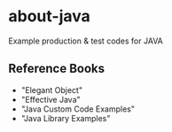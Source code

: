 # about-java

Example production & test codes for JAVA

## Reference Books

* "Elegant Object"
* "Effective Java"
* "Java Custom Code Examples"
* "Java Library Examples"
